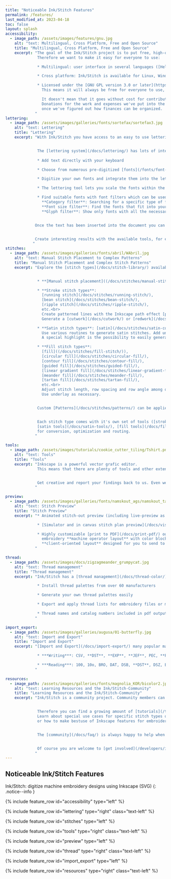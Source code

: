 ```yaml
---
title: "Noticeable Ink/Stitch Features"
permalink: /features/
last_modified_at: 2023-04-18
toc: false
layout: splash
accessibility:
  - image_path: /assets/images/features/gnu.jpg
    alt: "text: Multilingual, Cross Platform, Free and Open Source"
    title: "Multilingual, Cross Platform, Free and Open Source"
    excerpt: "The goal of the Ink/Stitch project is to put free, high-quality embroidery design tools in the hands of folks that might normally not have access to such tools.
              Therefore we want to make it easy for everyone to use:

              * Multilingual: user interface in several languages ([Help appreciated](https://translate.inkstitch.org))

              * Cross platform: Ink/Stitch is available for Linux, Windows and macOS.

              * Licensed under the [GNU GPL version 3.0 or later](https://www.gnu.org/licenses/gpl-3.0).
                This means it will always be free for everyone to use, share and contribute.<br><br>

                It doesn't mean that it goes without cost for contributors.
                Donations for the work and expenses we've put into the programm will be welcome -
                once we've figured out how finances can be organized.
             "
lettering:
  - image_path: /assets/images/galleries/fonts/sortefax/sortefax3.jpg
    alt: "text: Lettering"
    title: "Lettering"
    excerpt: "With Ink/Stitch you have access to an easy to use lettering system with a long list of fonts ready to use.


              The [lettering system](/docs/lettering/) has lots of interesting features:
              
              * Add text directly with your keyboard

              * Choose from numerous pre-digitized [fonts](/fonts/font-library/)

              * Digitize your own fonts and integrate them into the lettering tool (or share with everyone)

              * The lettering tool lets you scale the fonts within the limits the font author has defined

              * Find suitable fonts with font filters which can be used simultaneously:<br>
                **Category filter**: Searching for a specific type of font? The font category filter helps you to find fonts with specific stitch types or styles.<br>
                **Font size filter**: Find the fonts that fit into your design. The chosen font will automatically adapt to the size value entered into the filter.<br>
                **Glyph filter**: Show only fonts with all the necessary glyphs for the given text


             Once the text has been inserted into the document you can modify the paths and embroidery parameters just as you wish.


             Create interesting results with the available tools, for example [Lettering along path](/docs/lettering/#lettering-along-path) or Inkscape [path effects](/tutorials/distort/) such as envelope deformation.
            "
stitches:
  - image_path: /assets/images/galleries/fonts/abril/WAbril.jpg
    alt: "text: Manual Stitch Placement to Complex Patterns"
    title: "Manual Stitch Placement and Complex Stitch Patterns"
    excerpt: "Explore the [stitch types](/docs/stitch-library/) available in Ink/Stitch and open up a world of creative possibilities.


              * **[Manual stitch placement]((/docs/stitches/manual-stitch/))**: place each stitch exactly where you want it

              * **Stroke stitch types**:
                [running stitch](/docs/stitches/running-stitch/),
                [bean stitch](/docs/stitches/bean-stitch/),
                [ripple stitch](/docs/stitches/ripple-stitch/),
                etc.<br>
                Create patterned lines with the Inkscape path effect [pattern along line](/tutorials/patterned-unning-stitch/).<br>
                Generate a [cutwork](/docs/cutwork/) or [redwork](/docs/stroke-tools/#redwork) pattern.

              * **Satin stitch types**: [satin](/docs/stitches/satin-column/), [E-stitch](/docs/stitches/e-stitch/), [S-stitch](/docs/stitches/s-stitch/), [zig-zag satin](/stitches/zigzag-satin-stitch/), etc.<br>
                Use various routines to generate satin stitches. Add underlay as necessary. Define randomization options or customize split stitches.<br>
                A special highlight is the possibility to easily generate [multicolor satins](/docs/satin-tools/#multicolor-satin).

              * **Fill stitch types**:
                [fill]((/docs/stitches/fill-stitch/)),
                [circular fill](/docs/stitches/circular-fill/),
                [contour fill](/docs/stitches/contour-fill/),
                [guided fill](/docs/stitches/guided-fill/),
                [linear gradient fill](/docs/stitches/linear-gradient-fill/),
                [meander fill](/docs/stitches/meander-fill/),
                [tartan fill](/docs/stitches/tartan-fill/),
                etc.<br>
                Adjust stitch length, row spacing and row angle among other options.
                Use underlay as necessary.


              Custom [Patterns](/docs/stitches/patterns/) can be applied to all available stitch types.


              Each stitch type comes with it's own set of tools ([stroke tools](/docs/stroke-tools/),
              [satin tools](/docs/satin-tools/), [fill tools](/docs/fill-tools/))
              for conversion, optimization and routing.
             "

tools:
  - image_path: /assets/images/tutorials/cookie_cutter_tiling/Tshirt.png
    alt: "text: Tools"
    title: "Tools"
    excerpt: "Inkscape is a powerful vector grafic editor.
              This means that there are plenty of tools and other extensions that you can use - beside of the tools delivered by the Ink/Stitch plugin.


              Get creative and report your findings back to us. Even we haven't seen everything that is possible yet.
             "

preview:
  - image_path: /assets/images/galleries/fonts/namskout_ags/namskout_tartan_encours.jpg
    alt: "text: Stitch Preview"
    title: "Stitch Preview"
    excerpt: "* Animated stitch-out preview (including live-preview as you adjust settings like row spacing underlay, etc.)

              * [Simulator and in canvas stitch plan preview](/docs/visualize/)

              * Highly customizable [print to PDF](/docs/print-pdf/) output with realistic rendering and line-drawing mode<br>
                embroidery **machine operator layout** with color blocks, thread names, stitch counts, and custom notes<br>
                **client-oriented layout** designed for you to send to your customer<br>
             "

thread:
  - image_path: /assets/images/docs/zigzagmeander_grumpycat.jpg
    alt: "text: Thread management"
    title: "Thread management"
    excerpt: "Ink/Stitch has a [thread management](/docs/thread-color/) section in the menu.

              * Install thread palettes from over 60 manufacturers

              * Generate your own thread palettes easily

              * Export and apply thread lists for embroidery files or match colors of a design to selected thread palettes

              * Thread names and catalog numbers included in pdf outputs and in embroidery file formats which are capable to store color inoformation
             "

import_export:
  - image_path: /assets/images/galleries/augusa/01-butterfly.jpg
    alt: "text: Import and Export"
    title: "Import and Export"
    excerpt: "[Import and Export](/docs/import-export/) many popular machine embroidery formats (including batch export)

              * ***Writing***: CSV, **DST**, **EXP**, **JEF**, PEC, **PES**, SVG, TXT (G-CODE), U01, **VP3**

              * ***Reading***: 100, 10o, BRO, DAT, DSB, **DST**, DSZ, EMD, **EXP**, EXY, FXY, GT, INB, **JEF**, JPX, KSM, MAX, MIT, NEW, PCD, PCM, PCQ, PCS, PEC, **PES**, PHB, PHC, SEW, SHV, STC, STX, TAP, TBF, TXT (G-CODE), U01, **VP3**, XXX, ZXY
             "

resources:
  - image_path: /assets/images/galleries/fonts/magnolia_KOR/bicolor2.jpg
    alt: "text: Learning Resources and the Ink/Stitch-Community"
    title: "Learning Resources and the Ink/Stitch-Community"
    excerpt: "Ink/Stitch is a community project. Community members can provide helpful information and tutorials.


              Therefore you can find a growing amount of [tutorials](/tutorials/) about various topics on the Ink/Stitch website.
              Learn about special use cases for specific stitch types or embroidery techniques. Learn how to optimize your embroidery design
              or how to make bestuse of Inkscape features for embroidery.


              The [community](/docs/faq/) is always happy to help when there is trouble or just simple beginner questions.


              Of course you are welcome to [get involved](/developers/introduction/) and see what you can do to bring Ink/Stitch forward.
             "
---
```

## Noticeable Ink/Stitch Features

Ink/Stitch: digitize machine embroidery designs using Inkscape (SVG)
{: .notice--info }

{% include feature_row id="accessibility" type="left" %}

{% include feature_row id="lettering" type="right" class="text-left" %}

{% include feature_row id="stitches" type="left" %}

{% include feature_row id="tools" type="right" class="text-left" %}

{% include feature_row id="preview" type="left" %}

{% include feature_row id="thread" type="right" class="text-left" %}

{% include feature_row id="import_export" type="left" %}

{% include feature_row id="resources" type="right" class="text-left" %}
